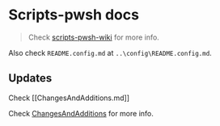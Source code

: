# Scripts-pwsh docs

> Check [scripts-pwsh-wiki](https://github.com/awsomesawce/scripts-pwsh/wiki) for more info.

Also check `README.config.md` at `..\config\README.config.md`.

## Updates

Check [[ChangesAndAdditions.md]]

Check [ChangesAndAdditions](./ChangesAndAdditions.md) for more info.
